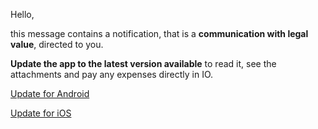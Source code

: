 Hello,

this message contains a notification, that is a **communication with legal value**, directed to you.

**Update the app to the latest version available** to read it, see the attachments and pay any expenses directly in IO.

[Update for Android](https://play.google.com/store/apps/details?id=it.pagopa.io.app )

[Update for iOS](https://apps.apple.com/it/app/io/id1501681835)